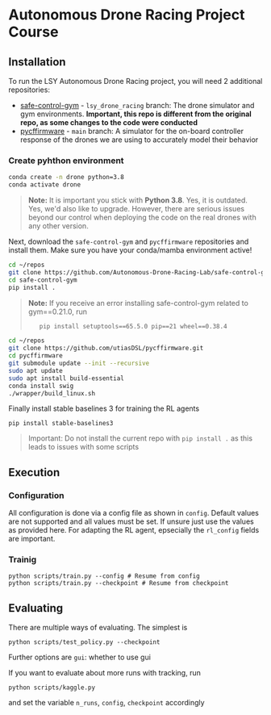 # Autonomous Drone Racing Project Course

## Installation

To run the LSY Autonomous Drone Racing project, you will need 2 additional repositories:
- [safe-control-gym](https://github.com/Autonomous-Drone-Racing-Lab/safe-control-gym.git) - `lsy_drone_racing` branch: The drone simulator and gym environments. **Important, this repo is different from the original repo, as some changes to the code were conducted**
- [pycffirmware](https://github.com/utiasDSL/pycffirmware) - `main` branch: A simulator for the on-board controller response of the drones we are using to accurately model their behavior


### Create pyhthon environment
```bash
conda create -n drone python=3.8
conda activate drone
```

> **Note:** It is important you stick with **Python 3.8**. Yes, it is outdated. Yes, we'd also like to upgrade. However, there are serious issues beyond our control when deploying the code on the real drones with any other version.

Next, download the `safe-control-gym` and `pycffirmware` repositories and install them. Make sure you have your conda/mamba environment active!

```bash
cd ~/repos
git clone https://github.com/Autonomous-Drone-Racing-Lab/safe-control-gym.git
cd safe-control-gym
pip install .
```

> **Note:** If you receive an error installing safe-control-gym related to gym==0.21.0, run
> ```bash
>    pip install setuptools==65.5.0 pip==21 wheel==0.38.4
> ```

```bash
cd ~/repos
git clone https://github.com/utiasDSL/pycffirmware.git
cd pycffirmware
git submodule update --init --recursive
sudo apt update
sudo apt install build-essential
conda install swig
./wrapper/build_linux.sh
```
Finally install stable baselines 3 for training the RL agents
```
pip install stable-baselines3
```

> Important: Do not install the current repo with `pip install .` as this leads to issues with some scripts

## Execution

### Configuration
All configuration is done via a config file as shown in `config`. Default values are not supported and all values must be set. If unsure just use the values as provided here. For adapting the RL agent, epsecially the `rl_config` fields are important.


### Trainig
```
python scripts/train.py --config # Resume from config
python scripts/train.py --checkpoint # Resume from checkpoint
```

## Evaluating
There are multiple ways of evaluating. The simplest is
```
python scripts/test_policy.py --checkpoint 
```
Further options are `gui`: whether to use gui

If you want to evaluate about more runs with tracking, run
```
python scripts/kaggle.py
```
and set the variable `n_runs`, `config`, `checkpoint` accordingly